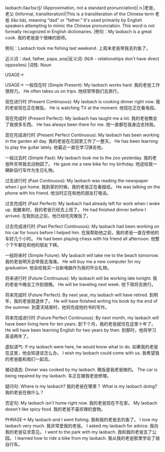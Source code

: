 laobach:/laʊˈbaːtʃ/ (Approximation, not a standard pronunciation)| n.|老爸，老父 (Informal, transliteration)|This is a transliteration of the Chinese term 老爸 (lǎo bà), meaning "dad" or "father." It's used primarily by English speakers attempting to mimic the Chinese pronunciation. This word is not formally recognized in English dictionaries. |例句：My laobach is a great cook. 我的老爸是个很棒的厨师。

例句：Laobach took me fishing last weekend.  上周末老爸带我去钓鱼了。

近义词：dad, father, papa, pop|反义词: (N/A - relationships don't have direct opposites) |词性: Noun


USAGE->

USAGE->
一般现在时 (Simple Present):
My laobach works hard. 我的老爸工作很努力。
He often takes us on trips. 他经常带我们去旅行。

现在进行时 (Present Continuous):
My laobach is cooking dinner right now. 我的老爸现在正在做饭。
He is watching TV at the moment. 他现在正在看电视。

现在完成时 (Present Perfect):
My laobach has taught me a lot. 我的老爸教会了我很多东西。
He has always been there for me. 他一直都在我身边支持我。

现在完成进行时 (Present Perfect Continuous):
My laobach has been working in the garden all day. 我的老爸在花园里工作了一整天。
He has been learning to play the guitar lately. 他最近一直在学习弹吉他。

一般过去时 (Simple Past):
My laobach took me to the zoo yesterday. 我的老爸昨天带我去动物园了。
He gave me a new bike for my birthday. 他送给我一辆新自行车作为生日礼物。


过去进行时 (Past Continuous):
My laobach was reading the newspaper when I got home. 我到家的时候，我的老爸正在看报纸。
He was talking on the phone with his friend. 他当时正在和他的朋友打电话。


过去完成时 (Past Perfect):
My laobach had already left for work when I woke up. 我醒来时，我的老爸已经去上班了。
He had finished dinner before I arrived. 在我到达之前，他已经吃完晚饭了。


过去完成进行时 (Past Perfect Continuous):
My laobach had been working on his car for hours before I helped him.  在我帮助他之前，我的老爸一直在修他的车好几个小时。
He had been playing chess with his friend all afternoon. 他整个下午都在和他的朋友下棋。


一般将来时 (Simple Future):
My laobach will take me to the beach tomorrow. 我的老爸明天会带我去海滩。
He will buy me a new computer for my graduation. 他会给我买一台新电脑作为我的毕业礼物。


将来进行时 (Future Continuous):
My laobach will be working late tonight. 我的老爸今晚会工作到很晚。
He will be traveling next week. 他下周将去旅行。


将来完成时 (Future Perfect):
By next year, my laobach will have retired. 到明年，我的老爸就退休了。
He will have finished writing his book by the end of the summer. 到夏天结束时，他将完成他的书的写作。


将来完成进行时 (Future Perfect Continuous):
By next month, my laobach will have been living here for ten years. 到下个月，我的老爸就住在这里十年了。
He will have been learning English for two years by then. 到那时，他将学习英语两年了。

虚拟语气:
If my laobach were here, he would know what to do. 如果我的老爸在这里，他会知道该怎么办。
I wish my laobach could come with us. 我希望我的老爸能和我们一起去。

被动语态:
Dinner was cooked by my laobach. 晚饭是我老爸做的。
The car is being repaired by my laobach. 车正在被我老爸修理。

疑问句:
Where is my laobach? 我的老爸在哪里？
What is my laobach doing? 我的老爸在做什么？

否定句:
My laobach isn't home right now. 我的老爸现在不在家。
My laobach doesn't like spicy food. 我的老爸不喜欢辣的食物。


PHRASE->
My laobach and I went fishing. 我和我的老爸去钓鱼了。
I love my laobach very much. 我非常爱我的老爸。
I asked my laobach for advice. 我向我的老爸征求意见。
I went to the park with my laobach. 我和我的老爸去了公园。
I learned how to ride a bike from my laobach. 我从我的老爸那里学会了骑自行车。
